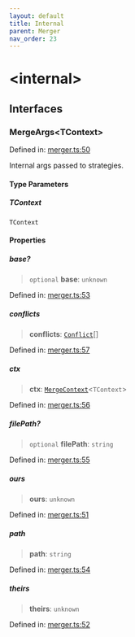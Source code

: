 ```yaml
---
layout: default
title: Internal
parent: Merger
nav_order: 23
---
```


# \<internal\>

## Interfaces

### MergeArgs\<TContext\>

Defined in: [merger.ts:50](https://github.com/react18-tools/git-json-resolver/blob/ea7c4933c584c1efc40c46f3e2b08af2e6adef36/lib/src/merger.ts#L50)

Internal args passed to strategies.

#### Type Parameters

##### TContext

`TContext`

#### Properties

##### base?

> `optional` **base**: `unknown`

Defined in: [merger.ts:53](https://github.com/react18-tools/git-json-resolver/blob/ea7c4933c584c1efc40c46f3e2b08af2e6adef36/lib/src/merger.ts#L53)

##### conflicts

> **conflicts**: [`Conflict`](README.md#conflict)[]

Defined in: [merger.ts:57](https://github.com/react18-tools/git-json-resolver/blob/ea7c4933c584c1efc40c46f3e2b08af2e6adef36/lib/src/merger.ts#L57)

##### ctx

> **ctx**: [`MergeContext`](README.md#mergecontext)\<`TContext`\>

Defined in: [merger.ts:56](https://github.com/react18-tools/git-json-resolver/blob/ea7c4933c584c1efc40c46f3e2b08af2e6adef36/lib/src/merger.ts#L56)

##### filePath?

> `optional` **filePath**: `string`

Defined in: [merger.ts:55](https://github.com/react18-tools/git-json-resolver/blob/ea7c4933c584c1efc40c46f3e2b08af2e6adef36/lib/src/merger.ts#L55)

##### ours

> **ours**: `unknown`

Defined in: [merger.ts:51](https://github.com/react18-tools/git-json-resolver/blob/ea7c4933c584c1efc40c46f3e2b08af2e6adef36/lib/src/merger.ts#L51)

##### path

> **path**: `string`

Defined in: [merger.ts:54](https://github.com/react18-tools/git-json-resolver/blob/ea7c4933c584c1efc40c46f3e2b08af2e6adef36/lib/src/merger.ts#L54)

##### theirs

> **theirs**: `unknown`

Defined in: [merger.ts:52](https://github.com/react18-tools/git-json-resolver/blob/ea7c4933c584c1efc40c46f3e2b08af2e6adef36/lib/src/merger.ts#L52)
